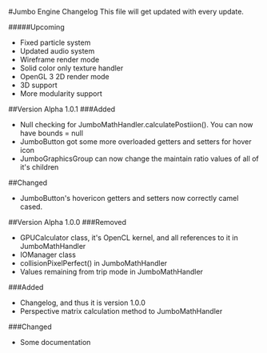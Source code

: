 #Jumbo Engine Changelog
This file will get updated with every update.

#####Upcoming
* Fixed particle system
* Updated audio system
* Wireframe render mode
* Solid color only texture handler
* OpenGL 3 2D render mode
* 3D support
* More modularity support

##Version Alpha 1.0.1
###Added
* Null checking for JumboMathHandler.calculatePostiion(). You can now have bounds = null
* JumboButton got some more overloaded getters and setters for hover icon
* JumboGraphicsGroup can now change the maintain ratio values of all of it's children

##Changed
* JumboButton's hovericon getters and setters now correctly camel cased.

##Version Alpha 1.0.0
###Removed
* GPUCalculator class, it's OpenCL kernel, and all references to it in JumboMathHandler
* IOManager class
* collisionPixelPerfect() in JumboMathHandler
* Values remaining from trip mode in JumboMathHandler

###Added
* Changelog, and thus it is version 1.0.0
* Perspective matrix calculation method to JumboMathHandler

###Changed
* Some documentation
